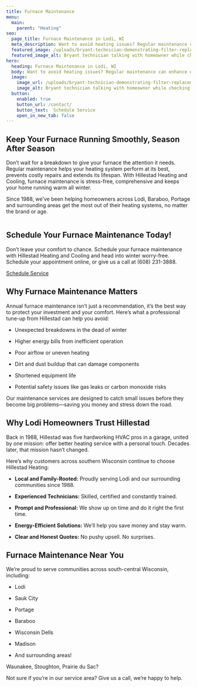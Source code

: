 ```yaml
---
title: Furnace Maintenance
menu:
  main:
    parent: "Heating"
seo:
  page_title: Furnace Maintenance in Lodi, WI
  meta_description: Want to avoid heating issues? Regular maintenance can enhance efficiency and comfort while saving you money. Hillestad Heating is here to help.
  featured_image: /uploads/bryant-technician-demonstrating-filter-replacement-1000.jpg
  featured_image_alt: Bryant technician talking with homeowner while checking air filter and furnace
hero: 
  heading: Furnace Maintenance in Lodi, WI
  body: Want to avoid heating issues? Regular maintenance can enhance efficiency and comfort while saving you money. Hillestad Heating is here to help.
  image: 
    image_url: /uploads/bryant-technician-demonstrating-filter-replacement
    image_alt: Bryant technician talking with homeowner while checking air filter and furnace
  button:
    enabled: true
    button_url: /contact/ 
    button_text:  Schedule Service
    open_in_new_tab: false
---
```


## Keep Your Furnace Running Smoothly, Season After Season

Don’t wait for a breakdown to give your furnace the attention it needs. Regular maintenance helps your heating system perform at its best, prevents costly repairs and extends its lifespan. With Hillestad Heating and Cooling, furnace maintenance is stress-free, comprehensive and keeps your home running warm all winter.

Since 1988, we’ve been helping homeowners across Lodi, Baraboo, Portage and surrounding areas get the most out of their heating systems, no matter the brand or age.


<div class="breakout bg-black flow">
  <span class="brand-divider">
      <img src="/uploads/tarkenton-arrow-logomark-up.png" alt="">
  </span>
  <h2 class="no-margin">Schedule Your Furnace Maintenance Today!</h2>

  Don’t leave your comfort to chance. Schedule your furnace maintenance with Hillestad Heating and Cooling and head into winter worry-free. Schedule your appointment online, or give us a call at (608) 231-3888.

  <a class="btn btn--primary" href="/contact/">Schedule Service</a>

</div>

## Why Furnace Maintenance Matters

Annual furnace maintenance isn’t just a recommendation, it’s the best way to protect your investment and your comfort. Here’s what a professional tune-up from Hillestad can help you avoid:

*	Unexpected breakdowns in the dead of winter

*	Higher energy bills from inefficient operation

*	Poor airflow or uneven heating

*	Dirt and dust buildup that can damage components

*	Shortened equipment life

*	Potential safety issues like gas leaks or carbon monoxide risks

Our maintenance services are designed to catch small issues before they become big problems—saving you money and stress down the road.

## Why Lodi Homeowners Trust Hillestad 

Back in 1988, Hillestad was five hardworking HVAC pros in a garage, united by one mission: offer better heating service with a personal touch. Decades later, that mission hasn’t changed.

Here’s why customers across southern Wisconsin continue to choose Hillestad Heating:

*	**Local and Family-Rooted:** Proudly serving Lodi and our surrounding communities since 1988.

*	**Experienced Technicians:** Skilled, certified and constantly trained.

*	**Prompt and Professional:** We show up on time and do it right the first time.

*	**Energy-Efficient Solutions:** We’ll help you save money and stay warm.

*	**Clear and Honest Quotes:** No pushy upsell. No surprises.

## Furnace Maintenance Near You

We’re proud to serve communities across south-central Wisconsin, including:

*	Lodi

*	Sauk City

*	Portage

*	Baraboo

*	Wisconsin Dells

*	Madison

*	And surrounding areas!

Waunakee, Stoughton, Prairie du Sac?

Not sure if you’re in our service area? Give us a call, we’re happy to help.
